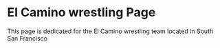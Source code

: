 # El Camino wrestling Page

This page is dedicated for the El Camino wrestling team located in South San Francisco
